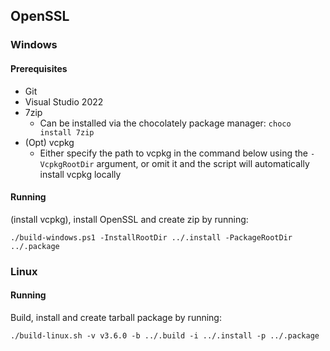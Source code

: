 ## OpenSSL

### Windows

#### Prerequisites

- Git
- Visual Studio 2022
- 7zip
  - Can be installed via the chocolately package manager: `choco install 7zip`
- (Opt) vcpkg
  - Either specify the path to vcpkg in the command below using the `-VcpkgRootDir` argument, or omit it and the script will automatically install vcpkg locally

#### Running

(install vcpkg), install OpenSSL and create zip by running:

`./build-windows.ps1 -InstallRootDir ../.install -PackageRootDir ../.package`

### Linux

#### Running

Build, install and create tarball package by running:

`./build-linux.sh -v v3.6.0 -b ../.build -i ../.install -p ../.package`